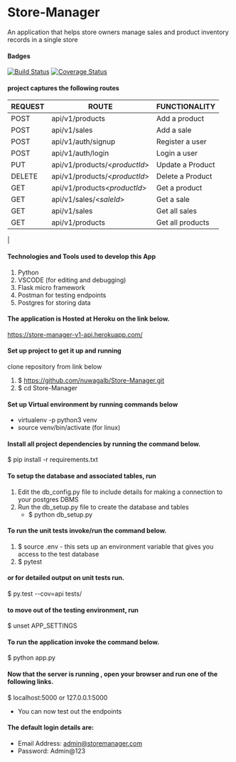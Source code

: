 # Store-Manager
An application that helps store owners manage sales and product inventory records 
in a single store


#### Badges
[![Build Status](https://travis-ci.org/nuwagalb/Store-Manager.svg?branch=develop)](https://travis-ci.org/nuwagalb/Store-Manager) [![Coverage Status](https://coveralls.io/repos/github/nuwagalb/Store-Manager/badge.svg?branch=develop)](https://coveralls.io/github/nuwagalb/Store-Manager?branch=develop)

#### project captures the following routes 

| REQUEST | ROUTE | FUNCTIONALITY |
| ------- | ----- | ------------- |
| POST | api/v1/products | Add a product |
| POST | api/v1/sales | Add a sale |
| POST | api/v1/auth/signup | Register a user |
| POST | api/v1/auth/login | Login a user |
| PUT | api/v1/products/<_productId_> | Update a Product |
| DELETE | api/v1/products/<_productId_> | Delete a Product |
| GET | api/v1/products<_productId_> | Get a product |
| GET | api/v1/sales/<_saleId_> | Get a sale |
| GET | api/v1/sales | Get all sales |
| GET | api/v1/products | Get all products |
| 

#### Technologies and Tools used to develop this App

1. Python
2. VSCODE (for editing and debugging)
3. Flask micro framework
4. Postman for testing endpoints
5. Postgres for storing data


#### The application is Hosted at Heroku on the link below.
https://store-manager-v1-api.herokuapp.com/

#### Set up project to get it up and running

clone repository from link below

1. $ https://github.com/nuwagalb/Store-Manager.git
2. $ cd Store-Manager

#### Set up Virtual environment by running commands below

- virtualenv -p python3 venv
- source venv/bin/activate (for linux)

#### Install all project dependencies by running the command below.

$ pip install -r requirements.txt

#### To setup the database and associated tables, run
1. Edit the db_config.py file to include details for making 
   a connection to your postgres DBMS
2. Run the db_setup.py file to create the database and tables
   - $ python db_setup.py

#### To run the unit tests invoke/run the command below.
1. $ source .env - this sets up an environment variable that gives you access to the test database
2. $ pytest

#### or for detailed output on unit tests run.

$ py.test --cov=api tests/

#### to move out of the testing environment, run
$ unset APP_SETTINGS

#### To run the application invoke the command below.

$ python app.py

#### Now that the server is running , open your browser and run one of the following links.

$ localhost:5000 or 127.0.0.1:5000
- You can now test out the endpoints

#### The default login details are:
- Email Address: admin@storemanager.com
- Password: Admin@123

